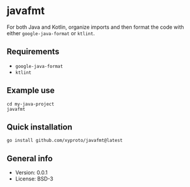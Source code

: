 # javafmt

For both Java and Kotlin, organize imports and then format the code with either `google-java-format` or `ktlint`.

## Requirements

* `google-java-format`
* `ktlint`

## Example use

```
cd my-java-project
javafmt
```

## Quick installation

    go install github.com/xyproto/javafmt@latest

## General info

* Version: 0.0.1
* License: BSD-3
